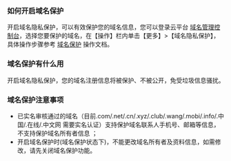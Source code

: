 ### 如何开启域名保护
开启域名隐私保护，可以有效保护您的域名信息，您可以登录云平台 [域名管理控制台](http://console.tcecqpoc.fsphere.cn/domain/mydomain)，选择您要保护的域名，在【操作】栏内单击【更多】>【域名隐私保护】， 具体操作步骤参考 [域名保护](/document/product/242/3646) 操作文档。

### 域名保护有什么用
开启域名隐私保护，您的域名注册信息将被保护、不被公开，免受垃圾信息骚扰。

### 域名保护注意事项
- 已实名审核通过的域名（目前.com/.net/.cn/.xyz/.club/.wang/.mobi/.info/.中国/.在线/.中文网 需要实名认证）支持保护域名联系人手机号、邮箱等信息，不支持保护域名所有者信息 ；
- 开启域名保护时(域名保护状态下)，不能更改域名所有者及资料信息，如需修改，请先关闭域名保护功能。


